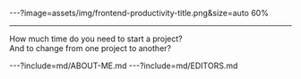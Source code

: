 ---?image=assets/img/frontend-productivity-title.png&size=auto 60%

---
How much time do you need to start a project?  
And to change from one project to another?

---?include=md/ABOUT-ME.md
---?include=md/EDITORS.md
